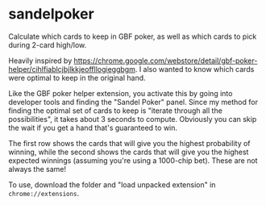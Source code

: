 # sandelpoker
Calculate which cards to keep in GBF poker, as well as which cards to pick during 2-card high/low.

Heavily inspired by https://chrome.google.com/webstore/detail/gbf-poker-helper/cihlfiablcjbjlkkjeoffllogieggbgm.
I also wanted to know which cards were optimal to keep in the original hand.

Like the GBF poker helper extension, you activate this by going into developer tools and finding the "Sandel Poker" panel.
Since my method for finding the optimal set of cards to keep is "iterate through all the possibilities", it takes about 3 seconds to compute.
Obviously you can skip the wait if you get a hand that's guaranteed to win.

The first row shows the cards that will give you the highest probability of winning, while the second shows the cards that will give you the highest expected winnings (assuming you're using a 1000-chip bet). These are not always the same!

To use, download the folder and "load unpacked extension" in `chrome://extensions`.
